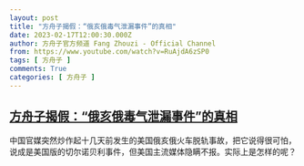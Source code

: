 ```yaml
---
layout: post
title: "方舟子揭假：“俄亥俄毒气泄漏事件”的真相"
date: 2023-02-17T12:00:30.000Z
author: 方舟子官方频道 Fang Zhouzi - Official Channel
from: https://www.youtube.com/watch?v=RuAjdA6zSP0
tags: [ 方舟子 ]
comments: True
categories: [ 方舟子 ]
---
```

<!--1676635230000-->
[方舟子揭假：“俄亥俄毒气泄漏事件”的真相](https://www.youtube.com/watch?v=RuAjdA6zSP0)
------

<div>
中国官媒突然炒作起十几天前发生的美国俄亥俄火车脱轨事故，把它说得很可怕，说成是美国版的切尔诺贝利事件，但美国主流媒体隐瞒不报。实际上是怎样的呢？
</div>
